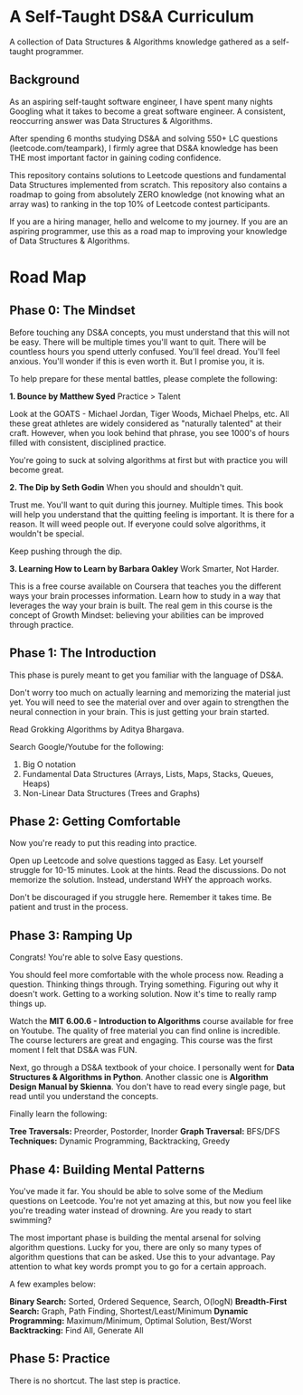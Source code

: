 # A Self-Taught DS&A Curriculum 

A collection of Data Structures & Algorithms knowledge gathered as a self-taught programmer.

## Background
As an aspiring self-taught software engineer, I have spent many nights Googling what it takes to become a great software engineer. A consistent, reoccurring answer was Data Structures & Algorithms. 

After spending 6 months studying DS&A and solving 550+ LC questions (leetcode.com/teampark), I firmly agree that DS&A knowledge has been THE most important factor in gaining coding confidence.

This repository contains solutions to Leetcode questions and fundamental Data Structures implemented from scratch. This repository also contains a roadmap to going from absolutely ZERO knowledge (not knowing what an array was) to ranking in the top 10% of Leetcode contest participants. 

If you are a hiring manager, hello and welcome to my journey. If you are an aspiring programmer, use this as a road map to improving your knowledge of Data Structures & Algorithms.

# Road Map

## Phase 0: The Mindset 
Before touching any DS&A concepts, you must understand that this will not be easy. There will be multiple times you'll want to quit. There will be countless hours you spend utterly confused. You'll feel dread. You'll feel anxious. You'll wonder if this is even worth it. But I promise you, it is.

To help prepare for these mental battles, please complete the following:

**1. Bounce by Matthew Syed** 
Practice > Talent  

Look at the GOATS - Michael Jordan, Tiger Woods, Michael Phelps, etc. All these great athletes are widely considered as "naturally talented" at their craft. However, when you look behind that phrase, you see 1000's of hours filled with consistent, disciplined practice. 

You're going to suck at solving algorithms at first but with practice you will become great. 

**2. The Dip by Seth Godin** 
When you should and shouldn't quit. 

Trust me. You'll want to quit during this journey. Multiple times. This book will help you understand that the quitting feeling is important. It is there for a reason. It will weed people out. If everyone could solve algorithms, it wouldn't be special. 

Keep pushing through the dip.

**3. Learning How to Learn by Barbara Oakley**
Work Smarter, Not Harder.

This is a free course available on Coursera that teaches you the different ways your brain processes information. Learn how to study in a way that leverages the way your brain is built. The real gem in this course is the concept of Growth Mindset: believing your abilities can be improved through practice.


## Phase 1: The Introduction

This phase is purely meant to get you familiar with the language of DS&A. 

Don't worry too much on actually learning and memorizing the material just yet. You will need to see the material over and over again to strengthen the neural connection in your brain. This is just getting your brain started. 

Read Grokking Algorithms by Aditya Bhargava. 

Search Google/Youtube for the following: 
1. Big O notation 
2. Fundamental Data Structures (Arrays, Lists, Maps, Stacks, Queues, Heaps) 
3. Non-Linear Data Structures (Trees and Graphs)

## Phase 2: Getting Comfortable  
Now you're ready to put this reading into practice. 

Open up Leetcode and solve questions tagged as Easy. Let yourself struggle for 10-15 minutes. Look at the hints. Read the discussions. Do not memorize the solution. Instead, understand WHY the approach works. 

Don't be discouraged if you struggle here. Remember it takes time. Be patient and trust in the process.

## Phase 3: Ramping Up
Congrats! You're able to solve Easy questions.

You should feel more comfortable with the whole process now. Reading a question. Thinking things through. Trying something. Figuring out why it doesn't work. Getting to a working solution. Now it's time to really ramp things up.

Watch the **MIT 6.00.6 - Introduction to Algorithms** course available for free on Youtube. The quality of free material you can find online is incredible. The course lecturers are great and engaging. This course was the first moment I felt that DS&A was FUN.

Next, go through a DS&A textbook of your choice. I personally went for **Data Structures & Algorithms in Python**. Another classic one is **Algorithm Design Manual by Skienna**. You don't have to read every single page, but read until you understand the concepts. 

Finally learn the following:

**Tree Traversals:** Preorder, Postorder, Inorder
**Graph Traversal:** BFS/DFS
**Techniques:** Dynamic Programming, Backtracking, Greedy


## Phase 4: Building Mental Patterns
You've made it far.  You should be able to solve some of the Medium questions on Leetcode. You're not yet amazing at this, but now you feel like you're treading water instead of drowning. Are you ready to start swimming? 

The most important phase is building the mental arsenal for solving algorithm questions. Lucky for you, there are only so many types of algorithm questions that can be asked. Use this to your advantage. Pay attention to what key words prompt you to go for a certain approach. 

A few examples below: 

**Binary Search:** Sorted, Ordered Sequence, Search, O(logN)
**Breadth-First Search:** Graph, Path Finding, Shortest/Least/Minimum
**Dynamic Programming:** Maximum/Minimum, Optimal Solution, Best/Worst 
**Backtracking:** Find All, Generate All 

## Phase 5: Practice
There is no shortcut. The last step is practice. 
